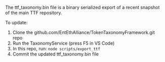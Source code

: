 The ttf_taxonomy.bin file is a binary serialized export of a recent snapshot of the main
TTF repository.

To update:
1. Clone the github.com/EntEthAlliance/TokenTaxonomyFramework.git repo
2. Run the TaxonomyService (press F5 in VS Code)
3. In this repo, run: `node scripts/export_ttf`
4. Commit the updated ttf_taxonomy.bin file
